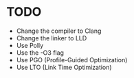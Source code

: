 # TODO

- Change the compiler to Clang
- Change the linker to LLD
- Use Polly
- Use the -O3 flag
- Use PGO (Profile-Guided Optimization)
- Use LTO (Link Time Optimization)
